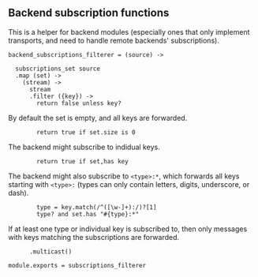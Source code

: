 Backend subscription functions
------------------------------

This is a helper for backend modules (especially ones that only implement transports, and need to handle remote backends' subscriptions).

    backend_subscriptions_filterer = (source) ->

      subscriptions_set source
      .map (set) ->
        (stream) ->
          stream
          .filter ({key}) ->
            return false unless key?

By default the set is empty, and all keys are forwarded.

            return true if set.size is 0

The backend might subscribe to indidual keys.

            return true if set,has key

The backend might also subscribe to `<type>:*`, which forwards all keys starting with `<type>:` (types can only contain letters, digits, underscore, or dash).

            type = key.match(/^([\w-]+):/)?[1]
            type? and set.has "#{type}:*"

If at least one type or individual key is subscribed to, then only messages with keys matching the subscriptions are forwarded.

          .multicast()

    module.exports = subscriptions_filterer
